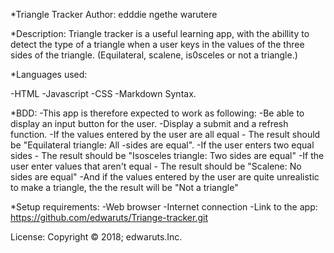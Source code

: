 *Triangle Tracker
Author:
edddie ngethe warutere

*Description:
Triangle tracker is a useful learning app, with the abillity to detect the type of a triangle when a user keys in the values of the three sides of the triangle. (Equilateral, scalene, is0sceles or not a triangle.)

*Languages used:

-HTML
-Javascript
-CSS
-Markdown Syntax.


*BDD:
-This app is therefore expected to work as following:
-Be able to display an input button for the user.
-Display a submit and a refresh function.
-If the values entered by the user are all equal - The result should be "Equilateral triangle: All -sides are equal".
-If the user enters two equal sides - The result should be "Isosceles triangle: Two sides are equal"
-If the user enter values that aren't equal - The result should be "Scalene: No sides are equal"
-And if the values entered by the user are quite unrealistic to make a triangle, the the result will be "Not a triangle"


*Setup requirements:
-Web browser
-Internet connection
-Link to the app:
https://github.com/edwaruts/Triange-tracker.git

License:
Copyright © 2018; edwaruts.Inc.
